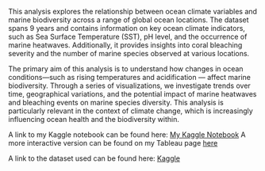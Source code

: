 This analysis explores the relationship between ocean climate variables and marine biodiversity across a range of global ocean locations. The dataset spans 9 years and contains information on key ocean climate indicators, such as Sea Surface Temperature (SST), pH level, and the occurrence of marine heatwaves. Additionally, it provides insights into coral bleaching severity and the number of marine species observed at various locations.

The primary aim of this analysis is to understand how changes in ocean conditions—such as rising temperatures and acidification — affect marine biodiversity. Through a series of visualizations, we investigate trends over time, geographical variations, and the potential impact of marine heatwaves and bleaching events on marine species diversity. This analysis is particularly relevant in the context of climate change, which is increasingly influencing ocean health and the biodiversity within.

A link to my Kaggle notebook can be found here: [My Kaggle Notebook](https://www.kaggle.com/code/tsayed91/data-analysis-ocean-climate-marine-life#Data-Visualisation)
A more interactive version can be found on my Tableau page [here](https://public.tableau.com/app/profile/tariq.sayed/viz/OceanClimateMarineLife/Dashboard1)

A link to the dataset used can be found here: [Kaggle](https://www.kaggle.com/datasets/atharvasoundankar/shifting-seas-ocean-climate-and-marine-life-dataset)
